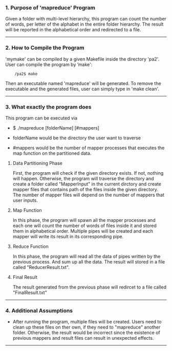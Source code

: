 
### 1. Purpose of 'mapreduce' Program ###
Given a folder with multi-level hierarchy, this program can count the number of words, per letter of the alphabet in the entire folder hierarchy. The result will be reported in the alphabetical order and redirected to a file.

---

### 2. How to Compile the Program ###
'mymake' can be compiled by a given Makefile inside the directory 'pa2'.
User can compile the program by ’make':
```
    /pa2$ make
```
Then an executable named 'mapreduce' will be generated. To remove the executable and the generated files, user can simply type in 'make clean'.

---

### 3. What exactly the program does ###
This program can be executed via
- $ ./mapreduce [folderName] [#mappers]

- folderName would be the directory the user want to traverse
- #mappers would be the number of mapper processes that executes the map function on the partitioned data.

1. Data Partitioning Phase

    First, the program will check if the given directory exists. If not, nothing will happen. Otherwise, the program will traverse the directory and create a folder called "MapperInput" in the current dirctory and create mapper files that contains path of the files inside the given directory. The number of mapper files will depend on the number of mappers that user inputs. 

2. Map Function

    In this phase, the program will spawn all the mapper processes and each one will count the number of words of files inside it and stored them in alphabetical order. Multiple pipes will be created and each mapper will write its result in its corresponding pipe.

3. Reduce Function

    In this phase, the program will read all the data of pipes written by the previous process. And sum up all the data. The result will stored in a file called "ReducerResult.txt". 

4. Final Result

    The result generated from the previous phase will redircet to a file called "FinalResult.txt"

---

### 4. Additional Assumptions ###
-   After running the program, multiple files will be created. Users need to clean up these files on ther own, if they need to "mapreduce" another folder. Otherwise, the result would be incorrect since the existence of previous mappers and result files can result in unexpected effects.

---


